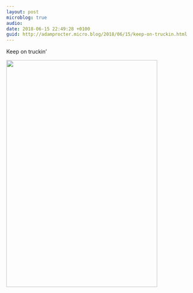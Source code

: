 ```yaml
---
layout: post
microblog: true
audio: 
date: 2018-06-15 22:49:28 +0100
guid: http://adamprocter.micro.blog/2018/06/15/keep-on-truckin.html
---
```

Keep on truckin’

<img src="http://discursive.adamprocter.co.uk/uploads/2018/8d4537a11c.jpg" width="400" height="600" />
